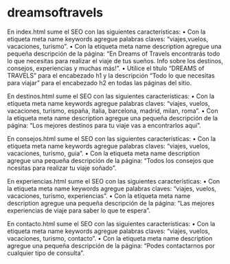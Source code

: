 # dreamsoftravels
En index.html sume el SEO con las siguientes características:
•	Con la etiqueta meta name keywords agregue palabras claves: “viajes,vuelos, vacaciones, turismo”.
•	Con la etiqueta meta name description agregue una pequeña descripción de la página: “En Dreams of Travels encontrarás todo lo que necesitas para realizar el viaje de tus sueños. Info sobre los destinos, consejos, experiencias y muchas más!”.
•	Utilice el título “DREAMS of TRAVELS” para el encabezado h1 y la descripción “Todo lo que necesitas para viajar” para el encabezado h2 en todas las páginas del sitio.

En destinos.html sume el SEO con las siguientes características:
•	Con la etiqueta meta name keywords agregue palabras claves: “viajes, vuelos, vacaciones, turismo, españa, italia, barcelona, madrid, milan, roma”.
•	Con la etiqueta meta name description agregue una pequeña descripción de la página: “Los mejores destinos para tu viaje vas a encontrarlos aquí”.

En consejos.html sume el SEO con las siguientes características:
•	Con la etiqueta meta name keywords agregue palabras claves: “viajes, vuelos, vacaciones, turismo, guia”.
•	Con la etiqueta meta name description agregue una pequeña descripción de la página: “Todos los consejos que ncesitas para realizar tu viaje soñado”.

En experiencias.html sume el SEO con las siguientes características:
•	Con la etiqueta meta name keywords agregue palabras claves: “viajes, vuelos, vacaciones, turismo, experiencias”.
•	Con la etiqueta meta name description agregue una pequeña descripción de la página: “Las mejores experiencias de viaje para saber lo que te espera”.

En contacto.html sume el SEO con las siguientes características:
•	Con la etiqueta meta name keywords agregue palabras claves: “viajes, vuelos, vacaciones, turismo, contacto”.
•	Con la etiqueta meta name description agregue una pequeña descripción de la página: “Podes contactarnos por cualquier tipo de consulta”.
